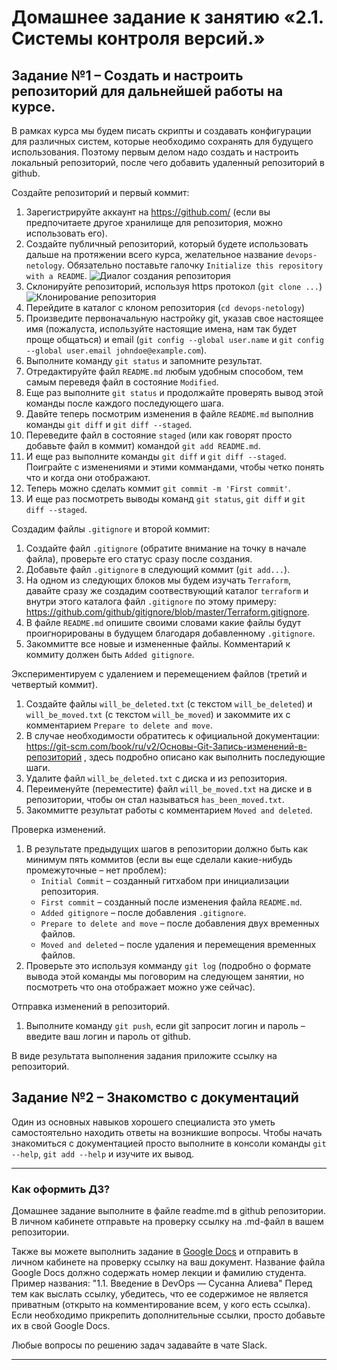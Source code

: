 # Домашнее задание к занятию «2.1. Системы контроля версий.»

## Задание №1 – Создать и настроить репозиторий для дальнейшей работы на курсе.

В рамках курса мы будем писать скрипты и создавать конфигурации для различных систем, которые необходимо сохранять для будущего использования. 
Поэтому первым делом надо создать и настроить локальный репозиторий, после чего добавить удаленный репозиторий в github.

Создайте репозиторий и первый коммит:

1. Зарегистрируйте аккаунт на https://github.com/ (если вы предпочитаете другое хранилище для репозитория, можно использовать его).
1. Создайте публичный репозиторий, который будете использовать дальше на протяжении всего курса, желательное название `devops-netology`.
   Обязательно поставьте галочку `Initialize this repository with a README`. 
    ![Диалог создания репозитория](img/github-new-repo-1.jpg)
1. Склонируйте репозиторий, используя https протокол (`git clone ...`) 
    ![Клонирование репозитория](img/github-clone-repo-https.jpg)
1. Перейдите в каталог с клоном репозитория (`cd devops-netology`)
1. Произведите первоначальную настройку git, указав свое настоящее имя (пожалуста, используйте настоящие имена, 
нам так будет проще общаться) и email (`git config --global user.name` и `git config --global user.email johndoe@example.com`).
1. Выполните команду `git status` и запомните результат.
1. Отредактируйте файл `README.md` любым удобным способом, тем самым переведя файл в состояние `Modified`.
1. Еще раз выполните `git status` и продолжайте проверять вывод этой команды после каждого последующего шага. 
1. Давйте теперь посмотрим изменения в файле `README.md` выполнив команды `git diff` и `git diff --staged`.
1. Переведите файл в состояние `staged` (или как говорят просто добавьте файл в коммит) командой `git add README.md`.
1. И еще раз выполните команды `git diff` и `git diff --staged`. Поиграйте с изменениями и этими коммандами, чтобы четко понять
что и когда они отображают. 
1. Теперь можно сделать коммит `git commit -m 'First commit'`.
1. И еще раз посмотреть выводы команд `git status`, `git diff` и `git diff --staged`.

Создадим файлы `.gitignore` и второй коммит:

1. Создайте файл `.gitignore` (обратите внимание на точку в начале файла), проверьте его статус сразу после создания. 
1. Добавьте файл `.gitignore` в следующий коммит (`git add...`).
1. На одном из следующих блоков мы будем изучать `Terraform`, давайте сразу же создадим соотвествующий каталог `terraform` и внутри
этого каталога файл `.gitignore` по этому примеру: https://github.com/github/gitignore/blob/master/Terraform.gitignore.  
1. В файле `README.md` опишите своими словами какие файлы будут проигнорированы в будущем благодаря добавленному `.gitignore`.
1. Закоммитте все новые и измененные файлы. Комментарий к коммиту должен быть `Added gitignore`.

Экспериментируем с удалением и перемещением файлов (третий и четвертый коммит).

1. Создайте файлы `will_be_deleted.txt` (с текстом `will_be_deleted`) и `will_be_moved.txt` (с текстом `will_be_moved`) и закоммите их с комментарием `Prepare to delete and move`.
1. В случае необходимости обратитесь к официальной документации: https://git-scm.com/book/ru/v2/Основы-Git-Запись-изменений-в-репозиторий ,
здесь подробно описано как выполнить последующие шаги. 
1. Удалите файл `will_be_deleted.txt` с диска и из репозитория. 
1. Переименуйте (переместите) файл `will_be_moved.txt` на диске и в репозитории, чтобы он стал называться `has_been_moved.txt`.
1. Закоммитте результат работы с комментарием `Moved and deleted`.

Проверка изменений. 
1. В результате предыдущих шагов в репозитории должно быть как минимум пять коммитов (если вы еще сделали какие-нибудь промежуточные – нет проблем):
    * `Initial Commit` – созданный гитхабом при инициализации репозитория. 
    * `First commit` – созданный после изменения файла `README.md`.
    * `Added gitignore` – после добавления `.gitignore`.
    * `Prepare to delete and move` – после добавления двух временных файлов.
    * `Moved and deleted` – после удаления и перемещения временных файлов. 
2. Проверьте это используя комманду `git log` (подробно о формате вывода этой команды мы поговорим на следующем занятии, 
но посмотреть что она отображает можно уже сейчас).

Отправка изменений в репозиторий. 
1. Выполните команду `git push`, если git запросит логин и пароль – введите ваш логин и пароль от github. 

В виде результата выполнения задания приложите ссылку на репозиторий. 

## Задание №2 – Знакомство с документаций

Один из основных навыков хорошего специалиста это уметь самостоятельно находить ответы на возникшие вопросы.
Чтобы начать знакомиться с документацией просто выполните в консоли команды `git --help`, `git add --help` и изучите их вывод.  

 
 ---

### Как оформить ДЗ?

Домашнее задание выполните в файле readme.md в github репозитории. В личном кабинете отправьте на проверку ссылку на .md-файл в вашем репозитории.

Также вы можете выполнить задание в [Google Docs](https://docs.google.com/document/u/0/?tgif=d) и отправить в личном кабинете на проверку ссылку на ваш документ.
Название файла Google Docs должно содержать номер лекции и фамилию студента. Пример названия: "1.1. Введение в DevOps — Сусанна Алиева"
Перед тем как выслать ссылку, убедитесь, что ее содержимое не является приватным (открыто на комментирование всем, у кого есть ссылка). 
Если необходимо прикрепить дополнительные ссылки, просто добавьте их в свой Google Docs.

Любые вопросы по решению задач задавайте в чате Slack.

--- 

